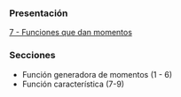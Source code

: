 ### Presentación

[7 - Funciones que dan momentos](https://www.overleaf.com/project/5e8cc47e00707500010d15e4)

### Secciones
- Función generadora de momentos (1 - 6)
- Función característica (7-9)

